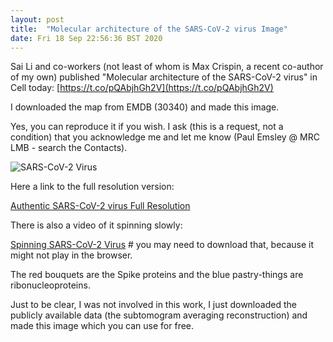 ```yaml
---
layout: post
title:  "Molecular architecture of the SARS-CoV-2 virus Image"
date: Fri 18 Sep 22:56:36 BST 2020
---
```


Sai Li and co-workers (not least of whom is Max Crispin, a recent co-author of my own)
published "Molecular architecture of the SARS-CoV-2 virus" in Cell today:
[https://t.co/pQAbjhGh2V](https://t.co/pQAbjhGh2V)

I downloaded the map from EMDB (30340) and made this image.

Yes, you can reproduce it if you wish. I ask (this is a request, not a
condition) that you acknowledge me and let me know (Paul Emsley @ MRC
LMB - search the Contacts).

![SARS-CoV-2 Virus]({{"../../../images/authentic-sars-cov-2-small.png"}})

Here a link to the full resolution version:

[Authentic SARS-CoV-2 virus Full Resolution](https://www2.mrc-lmb.cam.ac.uk/personal/pemsley/coot/web/screenshots/authentic-sars-cov-2.png)

There is also a video of it spinning slowly:

[Spinning SARS-CoV-2 Virus](https://www2.mrc-lmb.cam.ac.uk/personal/pemsley/coot/web/screenshots/authentic-sars-cov-2.mp4) # you may need to download that, because it might not play in the browser.


The red bouquets are the Spike proteins and the blue pastry-things are ribonucleoproteins.

Just to be clear, I was not involved in this work, I just downloaded the publicly available data
(the subtomogram averaging reconstruction) and made this image which you can use for free.

